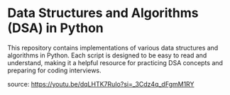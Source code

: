 # Data Structures and Algorithms (DSA) in Python

This repository contains implementations of various data structures and algorithms in Python. Each script is designed to be easy to read and understand, making it a helpful resource for practicing DSA concepts and preparing for coding interviews.

source: https://youtu.be/dqLHTK7RuIo?si=_3Cdz4q_dFgmM1RY
